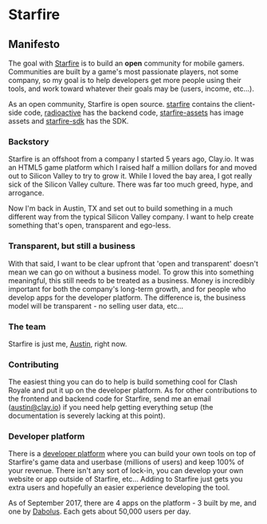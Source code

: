 # Starfire

## Manifesto
The goal with [Starfire](https://starfire.games) is to build an **open** community for mobile gamers. Communities are built by a game's most passionate players, not some company, so my goal is to help developers get more people using their tools, and work toward whatever their goals may be (users, income, etc...).

As an open community, Starfire is open source. [starfire](https://github.com/starfirehq/starfire) contains the client-side code, [radioactive](https://github.com/starfirehq/radioactive) has the backend code, [starfire-assets](https://github.com/starfirehq/starfire-assets) has image assets and [starfire-sdk](https://github.com/starfirehq/starfire-sdk) has the SDK.

### Backstory
Starfire is an offshoot from a company I started 5 years ago, Clay.io. It was an HTML5 game platform which I raised half a million dollars for and moved out to Silicon Valley to try to grow it. While I loved the bay area, I got really sick of the Silicon Valley culture. There was far too much greed, hype, and arrogance.

Now I'm back in Austin, TX and set out to build something in a much different way from the typical Silicon Valley company. I want to help create something that's open, transparent and ego-less.

### Transparent, but still a business
With that said, I want to be clear upfront that 'open and transparent' doesn't mean we can go on without a business model. To grow this into something meaningful, this still needs to be treated as a business. Money is incredibly important for both the company's long-term growth, and for people who develop apps for the developer platform. The difference is, the business model will be transparent - no selling user data, etc...

### The team
Starfire is just me, [Austin](https://github.com/austinhallock), right now.

### Contributing
The easiest thing you can do to help is build something cool for Clash Royale and put it up on the developer platform. As for other contributions to the frontend and backend code for Starfire, send me an email (austin@clay.io) if you need help getting everything setup (the documentation is severely lacking at this point).

### Developer platform
There is a [developer platform](https://starfire.games/clash-royale/addons) where you can build your own tools on top of Starfire's game data and userbase (millions of users) and keep 100% of your revenue. There isn't any sort of lock-in, you can develop your own website or app outside of Starfire, etc... Adding to Starfire just gets you extra users and hopefully an easier experience developing the tool.

As of September 2017, there are 4 apps on the platform - 3 built by me, and one by [Dabolus](https://github.com/Dabolus). Each gets about 50,000 users per day.
